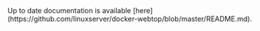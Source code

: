 <!-- DO NOT EDIT THIS FILE MANUALLY -->
<!-- Please read https://github.com/linuxserver/docker-webtop/blob/alpine-openbox/.github/CONTRIBUTING.md -->Up to date documentation is available [here](https://github.com/linuxserver/docker-webtop/blob/master/README.md).
